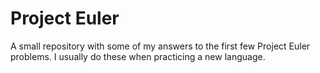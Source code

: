 # Project Euler

A small repository with some of my answers to the first few Project Euler
problems. I usually do these when practicing a new language.

